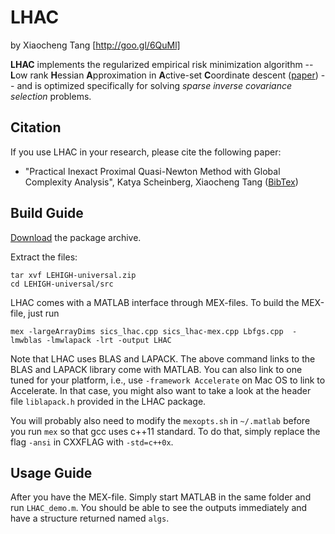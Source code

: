 
# LHAC
by Xiaocheng Tang [http://goo.gl/6QuMl]  

**LHAC** implements the regularized empirical risk minimization algorithm -- <b> L</b>ow rank <b>H</b>essian <b>A</b>pproximation in <b>A</b>ctive-set <b>C</b>oordinate descent ([paper](http://goo.gl/ERZb3i))  --  and is optimized specifically for solving _sparse inverse covariance selection_ problems.


## Citation
If you use LHAC in your research, please cite the following paper:

* "Practical Inexact Proximal Quasi-Newton Method with Global Complexity Analysis", Katya Scheinberg, Xiaocheng Tang ([BibTex]())

## Build Guide
[Download](http://goo.gl/wuFEJ4) the package archive.


Extract the files:
```
tar xvf LEHIGH-universal.zip
cd LEHIGH-universal/src
```

LHAC comes with a MATLAB interface through MEX-files. To build the MEX-file, just run
```
mex -largeArrayDims sics_lhac.cpp sics_lhac-mex.cpp Lbfgs.cpp  -lmwblas -lmwlapack -lrt -output LHAC
```
Note that LHAC uses BLAS and LAPACK. The above command links to the BLAS and LAPACK library come with MATLAB. You can also link to one tuned for your platform, i.e., use `-framework Accelerate` on Mac OS to link to Accelerate. In that case, you might also want to take a look at the header file `liblapack.h` provided in the LHAC package.

You will probably also need to modify the `mexopts.sh` in `~/.matlab` before you run `mex` so that gcc uses c++11 standard. To do that, simply replace the flag `-ansi` in CXXFLAG with `-std=c++0x`.

## Usage Guide

After you have the MEX-file. Simply start MATLAB in the same folder and run `LHAC_demo.m`. You should be able to see the outputs immediately and have a structure returned named `algs`.


